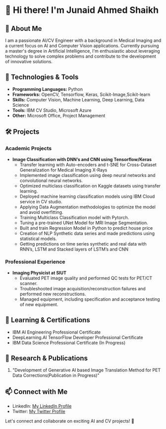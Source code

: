 # 👋 Hi there! I'm Junaid Ahmed Shaikh
## 🚀 About Me

I am a passionate AI/CV Engineer with a background in Medical Imaging and a current focus on AI and Computer Vision applications. Currently pursuing a master's degree in Artificial Intelligence, I'm enthusiastic about leveraging technology to solve complex problems and contribute to the development of innovative solutions.

## 🔧 Technologies & Tools

- **Programming Languages:** Python 
- **Frameworks:** OpenCV, Tensorflow, Keras, Scikit-Image,Scikit-learn
- **Skills:** Computer Vision, Machine Learning, Deep Learning, Data Science
- **Tools:** IBM CV Studio, Microsoft Azure
- **Other:** Microsoft Office, Project Management

## 🛠️ Projects

### Academic Projects

- **Image Classification with DNN’s and CNN using Tensorflow/Keras**
  - Transfer learning with Auto-encoders and t-SNE for Cross-Dataset Generalization for Medical Imaging X-Rays
  - Implemented image classification using deep neural networks and convolutional neural networks.
  - Optimized multiclass classification on Kaggle datasets using transfer learning.
  - Deployed machine learning classification models using IBM Cloud service in CV studio.
  - Applying Data Augmentation methodologies to optimize the model and avoid overfitting.
  - Training Multiclass Classification model with Pytorch.
  - Tuning a pre-trained UNet Model for MRI Image Segmentation.
  - Built and train Regression Model in Python to predict house price
  - Creation of NLP Synthetic data series and made predictions using statistical models.
  - Getting predictions on time series synthetic and real data with RNN’s, LSTM and Stacked layers of LSTM’s and CNN

### Professional Experience

- **Imaging Physicist at SIUT**
  - Evaluated PET image quality and performed QC tests for PET/CT scanner.
  - Troubleshooted image acquisition/reconstruction failures and performed new reconstructions.
  - Managed equipment, including specification and acceptance testing of new equipment.

## 🌱 Learning & Certifications

- IBM AI Engineering Professional Certificate
- DeepLearning.AI TensorFlow Developer Professional Certificate
- IBM Data Science Professional Certificate (In Progress)

## 📄 Research & Publications

1. "Development of Generative AI based Image Translation Method for PET Data Corrections(Publication in Progress)"

## 📫 Connect with Me

- LinkedIn: [My LinkedIn Profile](https://www.linkedin.com/in/junaid-ahmed-shaikh-29974429b/)
- Twitter: [My Twitter Profile](https://twitter.com/Junaid_phy105)


Let's connect and collaborate on exciting AI and CV projects! 🚀
